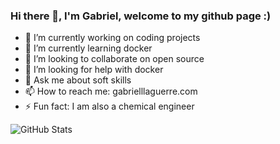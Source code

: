 ### Hi there 👋, I'm Gabriel, welcome to my github page :)

- 🔭 I’m currently working on coding projects
- 🌱 I’m currently learning docker
- 👯 I’m looking to collaborate on open source
- 🤔 I’m looking for help with docker
- 💬 Ask me about soft skills
- 📫 How to reach me: gabrielllaguerre.com
- ⚡ Fun fact: I am also a chemical engineer


![GitHub Stats](https://github-readme-stats.vercel.app/api?username=gabriellaguerre&theme=default)
